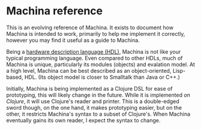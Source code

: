 # Machina reference

This is an evolving reference of Machina.  It exists to document how Machina is intended to work, primarily to help me implement it correctly, however you may find it useful as a guide to Machina.

Being a [hardware description language (HDL)][HDL], Machina is not like your typical programming language.  Even compared to other HDLs, much of Machina is unique, particularly its modules (objects) and evalation model.  At a high level, Machina can be best described as an object-oriented, Lisp-based, HDL.  (Its object model is closer to Smalltalk than Java or C++.)

Initially, Machina is being implemented as a Clojure DSL for ease of prototyping, this will likely change in the future.  While it is implemented *on Clojure*, it will use Clojure's reader and printer.  This is a double-edged sword though, on the one hand, it makes prototyping easier, but on the other, it restricts Machina's syntax to a subset of Clojure's.  When Machina eventually gains its own reader, I expect the syntax to change.

[HDL]: https://en.wikipedia.org/wiki/Hardware_description_language

<!--
## Atoms

Atoms are Machina's foundational primitives, they cannot be decomposed further.


### Labels

Labels are like Lisp keywords, they are most commonly used for labeling the inputs and outputs of modules.  Labels begin with a colon character `:`.

Example labels:

```clojure
:in
:out
:a
:b!
:q
:q'
:hello-world?
```


### Symbols

Symbols are used to name things.  Most often they name modules.

```clojure
foo
nand
mod
def
bind
hello-world?
if
```


### Booleans

Machina booleans are Clojure booleans.

```clojure
true
false
```


### Nil


### Strings


### Comments


### Numbers


## Modules

The fundamental building block of Machina is the "module".  You can think of a module as hybrid of a class and a component you would see on a [circuit schematic](https://en.wikipedia.org/wiki/Circuit_diagram).

Modules have inputs and outputs.

The primitive module is `nand` which takes 2 inputs and has an output.

```clojure
(nand true true)   ; => false
(nand true false)  ; => true
```



The following example defines a module called "not", that has an input line: `a`, and an output line: `q`.  When `a` changes, `q` is changed to the result of `a NAND a` (i.e. [NOT](https://en.wikipedia.org/wiki/Negation) `a`).

```clojure
(mod not
  "Logical NOT - negation"
  {:in [a] :out [q]}
  (q (nand a a)))
```


## Evaluation model

As far as I am aware, Machina's evaluation model is unique.

_WIP_


### Module reaction

_WIP_


## Optimiser

_WIP_
-->

